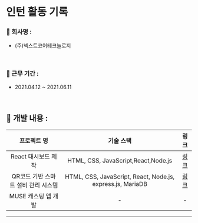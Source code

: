 # 인턴 활동 기록
### 💼 회사명 :
- (주)넥스트코어테크놀로지

<br/>

### 📆 근무 기간 :
- 2021.04.12 ~ 2021.06.11

<br/>

## 📌 개발 내용 :
|프로젝트 명|기술 스택|링크|
|:---------:|:-------:|:--:|
|React 대시보드 제작|HTML, CSS, JavaScript,React,Node.js|[링크](https://github.com/jaehong5915/Internship/tree/main/React_Dashboard)|
|QR코드 기반 스마트 설비 관리 시스템|HTML, CSS, JavaScript, React, Node.js, express.js, MariaDB|[링크](https://github.com/jaehong5915/Internship/tree/main/Smart%20Facility%20Management%20System%20Using%20QR)|
|MUSE 캐스팅 앱 개발|-|-|
___
